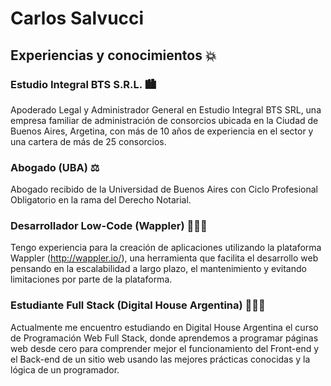 # Carlos Salvucci

## Experiencias y conocimientos 💥

### Estudio Integral BTS S.R.L. 🏙️

Apoderado Legal y Administrador General en Estudio Integral BTS SRL, una empresa familiar de administración de consorcios ubicada en la Ciudad de Buenos Aires, Argetina, con más de 10 años de experiencia en el sector y una cartera de más de 25 consorcios.

### Abogado (UBA) ⚖️

Abogado recibido de la Universidad de Buenos Aires con Ciclo Profesional Obligatorio en la rama del Derecho Notarial.

### Desarrollador Low-Code (Wappler) 👨🏽‍💻

Tengo experiencia para la creación de aplicaciones utilizando la plataforma Wappler (http://wappler.io/), una herramienta que facilita el desarrollo web pensando en la escalabilidad a largo plazo, el mantenimiento y evitando limitaciones por parte de la plataforma.

### Estudiante Full Stack (Digital House Argentina) 🧑🏽‍🎓

Actualmente me encuentro estudiando en Digital House Argentina el curso de Programación Web Full Stack, donde aprendemos a programar páginas web desde cero para comprender mejor el funcionamiento del Front-end y el Back-end de un sitio web usando las mejores prácticas conocidas y la lógica de un programador.
